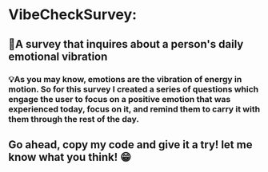 # VibeCheckSurvey:
## 📃A survey that inquires about a person's daily emotional vibration

### 💡As you may know, emotions are the vibration of energy in motion. So for this survey I created a series of questions which engage the user to focus on a positive emotion that was experienced today, focus on it, and remind them to carry it with them through the rest of the day. 

## Go ahead, copy my code and give it a try! let me know what you think! 😁
